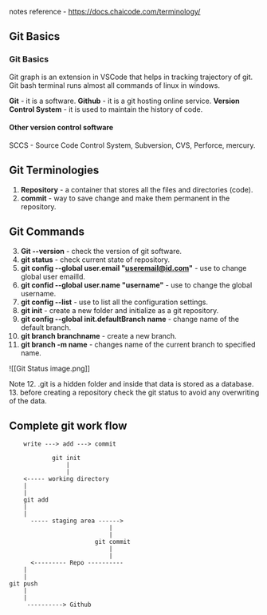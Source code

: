 
notes reference - https://docs.chaicode.com/terminology/
## Git Basics
### Git Basics 

Git graph is an extension in VSCode that helps in tracking trajectory of git.
Git bash terminal runs almost all commands of linux in windows.

**Git** - it is a software.
**Github** - it is a git hosting online service.
**Version Control System** - it is used to maintain the history of code.

#### Other version control software 
SCCS - Source Code Control System, Subversion, CVS, Perforce, mercury.

## Git Terminologies

1. **Repository** - a container that stores all the files and directories (code).
2. **commit** - way to save change and make them permanent in the repository.

## Git Commands 

3. **Git --version** - check the version of git software.
4. **git status** - check current state of repository.
5. **git config --global user.email "useremail@id.com"** - use to change global user emailId.
6. **git confid --global user.name "username"** - use to change the global username.
7. **git config --list** - use to list all the configuration settings.
8. **git init** - create a new folder and initialize as a git repository.
9. **git config --global init.defaultBranch  name** - change name of the default branch.
10. **git branch branchname** - create a new branch.
11. **git branch -m name** - changes name of the current branch to specified name.

![[Git Status image.png]]
 
Note 
12. .git is a hidden folder and inside that data is stored as a database.
13. before creating a repository check the git status to avoid any overwriting of the data.


## Complete git work flow


		write ---> add ---> commit 

				git init
					|
					|
		<----- working directory
		|
		|
		git add
		|
		|
		  ----- staging area ------>
								|
								|
							git commit 
								|
								|
	      <--------- Repo ----------
	    |
		|
	git push
		|
		|
		 ----------> Github
